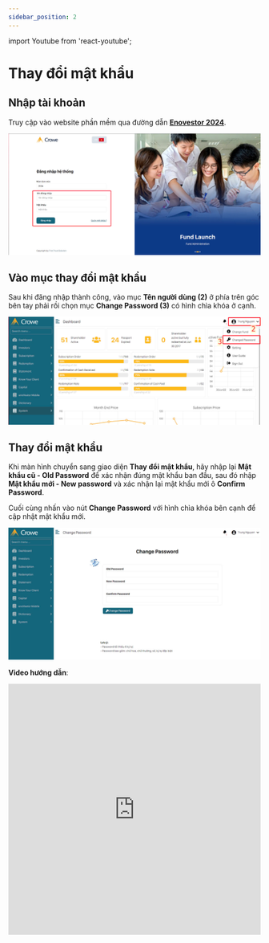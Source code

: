 ```yaml
---
sidebar_position: 2
---
```


import Youtube from 'react-youtube';

# Thay đổi mật khẩu

## Nhập tài khoản

Truy cập vào website phần mềm qua đường dẫn **[Enovestor 2024](http://enovestor.fts.local/login)**.

![Log in Screen](./img/log_in_screen.png)

## Vào mục thay đổi mật khẩu

Sau khi đăng nhập thành công, vào mục **Tên người dùng (2)** ở phía trên góc bên tay phải rồi chọn mục **Change Password (3)** có hình chìa khóa ở cạnh.

![User Profile Dropdown Screen](./img/user_profile_dropdown.png)

## Thay đổi mật khẩu

Khi màn hình chuyển sang giao diện **Thay đổi mật khẩu**, hãy nhập lại **Mật khẩu cũ - Old Password** để xác nhận đúng mật khẩu ban đầu, sau đó nhập **Mật khẩu mới - New password** và xác nhận lại mật khẩu mới ô **Confirm Password**.

Cuối cùng nhấn vào nút **Change Password** với hình
chìa khóa bên cạnh để cập nhật mật khẩu mới.

![Change Password Screen](./img/change_password_screen.png)

**Video hướng dẫn**:

<iframe width="100%" height="500px" src="https://www.youtube.com/embed/9QlsEboxjUQ?si=5BZAmMAkvuvubSGt" title="YouTube video player" frameborder="0" allow="accelerometer; autoplay; clipboard-write; encrypted-media; gyroscope; picture-in-picture; web-share" referrerpolicy="strict-origin-when-cross-origin" allowfullscreen></iframe>
